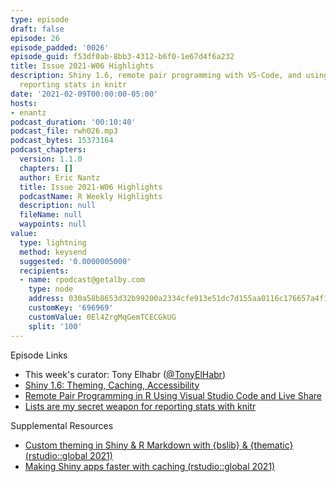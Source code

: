 ```yaml
---
type: episode
draft: false
episode: 26
episode_padded: '0026'
episode_guid: f53df0ab-8bb3-4312-b6f0-1e67d4f6a232
title: Issue 2021-W06 Highlights
description: Shiny 1.6, remote pair programming with VS-Code, and using lists for
  reporting stats in knitr
date: '2021-02-09T00:00:00-05:00'
hosts:
- enantz
podcast_duration: '00:10:40'
podcast_file: rwh026.mp3
podcast_bytes: 15373164
podcast_chapters:
  version: 1.1.0
  chapters: []
  author: Eric Nantz
  title: Issue 2021-W06 Highlights
  podcastName: R Weekly Highlights
  description: null
  fileName: null
  waypoints: null
value:
  type: lightning
  method: keysend
  suggested: '0.0000005000'
  recipients:
  - name: rpodcast@getalby.com
    type: node
    address: 030a58b8653d32b99200a2334cfe913e51dc7d155aa0116c176657a4f1722677a3
    customKey: '696969'
    customValue: 0El4ZrgMqGemTCECGkUG
    split: '100'
---
```

Episode Links

-   This week's curator: Tony Elhabr
    (<a href="https://twitter.com/tonyelhabr" rel="nofollow">@TonyElHabr</a>)
-   <a href="https://blog.rstudio.com/2021/02/01/shiny-1-6-0/"
    rel="nofollow">Shiny 1.6: Theming, Caching, Accessibility</a>
-   <a href="https://ivelasq.rbind.io/blog/vscode-live-share/"
    rel="nofollow">Remote Pair Programming in R Using Visual Studio Code and
    Live Share</a>
-   <a href="https://tjmahr.github.io/lists-knitr-secret-weapon/"
    rel="nofollow">Lists are my secret weapon for reporting stats with
    knitr</a>

Supplemental Resources

-   <a
    href="https://rstudio.com/resources/rstudioglobal-2021/custom-theming-in-shiny-and-r-markdown-with-bslib-and-thematic/"
    rel="nofollow">Custom theming in Shiny &amp; R Markdown with {bslib}
    &amp; {thematic} (rstudio::global 2021)</a>
-   <a
    href="https://rstudio.com/resources/rstudioglobal-2021/making-shiny-apps-faster-with-caching/"
    rel="nofollow">Making Shiny apps faster with caching (rstudio::global
    2021)</a>
